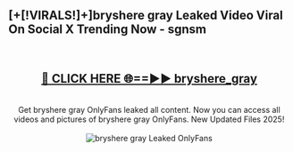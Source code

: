 <h2>[+[!VIRALS!]+]bryshere gray Leaked Video Viral On Social X Trending Now - sgnsm</h2>
<br>
<div align="center">
<h2><a href="https://libra.edu.pl?bryshere_gray" rel="nofollow">🔴 CLICK HERE 🌐==►► bryshere_gray</a></h2>
<br>
Get bryshere gray OnlyFans leaked all content. Now you can access all videos and pictures of bryshere gray OnlyFans. New Updated Files 2025!
<br>
<br>
<a href="https://libra.edu.pl?bryshere_gray" rel="nofollow" data-target="animated-image.originalLink"><img src="https://i.ibb.co.com/WyWwxjT/player-gif2.gif" alt="bryshere gray Leaked OnlyFans" style="max-width: 100%; display: inline-block;" data-target="animated-image.originalImage"></a>
</div>
<br>
